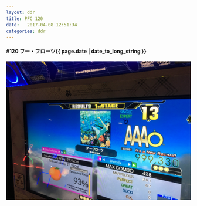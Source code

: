 ```yaml
---
layout: ddr
title: PFC 120
date:   2017-04-08 12:51:34
categories: ddr
---
```


#### **#120** フー・フローツ<span class="pull-right">{{ page.date | date_to_long_string }}</span>
![](/images/pfc/120_フー・フローツ.jpg)
